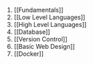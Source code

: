 1) [[Fundamentals]]
2) [[Low Level Languages]]
3) [[High Level Languages]]
4) [[Database]]
5) [[Version Control]]
7) [[Basic Web Design]]
9) [[Docker]]